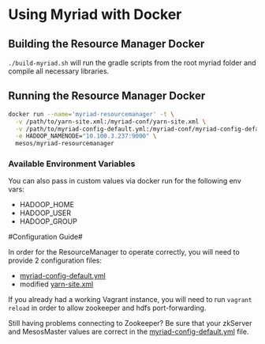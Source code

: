 # Using Myriad with Docker #

## Building the Resource Manager Docker

`./build-myriad.sh` will run the gradle scripts from the root myriad folder and compile all necessary libraries.

## Running the Resource Manager Docker

```bash
docker run --name='myriad-resourcemanager' -t \
  -v /path/to/yarn-site.xml:/myriad-conf/yarn-site.xml \
  -v /path/to/myriad-config-default.yml:/myriad-conf/myriad-config-default.yml \
  -e HADOOP_NAMENODE="10.100.3.237:9000" \
  mesos/myriad-resourcemanager
  ```

### Available Environment Variables
You can also pass in custom values via docker run for the following env vars: 
* HADOOP_HOME
* HADOOP_USER
* HADOOP_GROUP

#Configuration Guide#

In order for the ResourceManager to operate correctly, you will need to provide 2 configuration files:

* [myriad-config-default.yml](https://github.com/mesos/myriad/blob/phase1/myriad-scheduler/src/main/resources/myriad-config-default.yml)
* modified [yarn-site.xml](https://github.com/mesos/myriad/blob/phase1/docs/myriad-dev.md)

If you already had a working Vagrant instance, you will need to run `vagrant reload` in order to allow zookeeper and hdfs port-forwarding.

Still having problems connecting to Zookeeper? Be sure that your zkServer and MesosMaster values are correct in the [myriad-config-default.yml](https://github.com/mesos/myriad/blob/phase1/myriad-scheduler/src/main/resources/myriad-config-default.yml) file.
